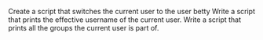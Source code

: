 Create a script that switches the current user to the user betty
Write a script that prints the effective username of the current user.
Write a script that prints all the groups the current user is part of.
